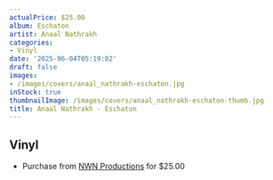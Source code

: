 ```yaml
---
actualPrice: $25.00
album: Eschaton
artist: Anaal Nathrakh
categories:
- Vinyl
date: '2025-06-04T05:19:02'
draft: false
images:
- /images/covers/anaal_nathrakh-eschaton.jpg
inStock: true
thumbnailImage: /images/covers/anaal_nathrakh-eschaton-thumb.jpg
title: Anaal Nathrakh - Eschaton
---
```


## Vinyl
* Purchase from [NWN Productions](http://shop.nwnprod.com/index.php?route=product/product&path=75&product_id=61870&sort=pd.name&order=ASC) for $25.00
